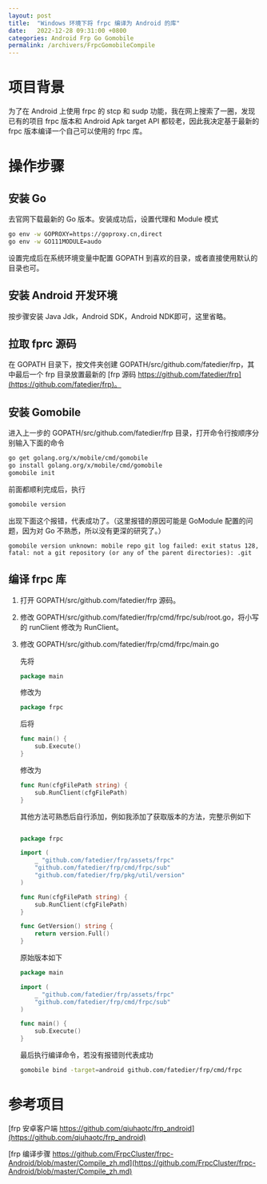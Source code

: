 ```yaml
---
layout: post
title:  "Windows 环境下将 frpc 编译为 Android 的库"
date:   2022-12-28 09:31:00 +0800
categories: Android Frp Go Gomobile
permalink: /archivers/FrpcGomobileCompile
---
```


# 项目背景

为了在 Android 上使用 frpc 的 stcp 和 sudp 功能，我在网上搜索了一圈，发现已有的项目 frpc 版本和 Android Apk target API 都较老，因此我决定基于最新的 frpc 版本编译一个自己可以使用的 frpc 库。

# 操作步骤

## 安装 Go

去官网下载最新的 Go 版本。安装成功后，设置代理和 Module 模式

```bash
go env -w GOPROXY=https://goproxy.cn,direct
go env -w GO111MODULE=audo
```

设置完成后在系统环境变量中配置 GOPATH 到喜欢的目录，或者直接使用默认的目录也可。

## 安装 Android 开发环境

按步骤安装 Java Jdk，Android SDK，Android NDK即可，这里省略。

## 拉取 fprc 源码

在 GOPATH 目录下，按文件夹创建 GOPATH/src/github.com/fatedier/frp，其中最后一个 frp 目录放置最新的 [frp 源码 https://github.com/fatedier/frp](https://github.com/fatedier/frp)。

## 安装 Gomobile

进入上一步的 GOPATH/src/github.com/fatedier/frp 目录，打开命令行按顺序分别输入下面的命令

```bash
go get golang.org/x/mobile/cmd/gomobile
go install golang.org/x/mobile/cmd/gomobile
gomobile init
```

前面都顺利完成后，执行

```bash
gomobile version
```

出现下面这个报错，代表成功了。（这里报错的原因可能是 GoModule 配置的问题，因为对 Go 不熟悉，所以没有更深的研究了。）
```
gomobile version unknown: mobile repo git log failed: exit status 128, fatal: not a git repository (or any of the parent directories): .git
```

## 编译 frpc 库

1. 打开 GOPATH/src/github.com/fatedier/frp 源码。
2. 修改 GOPATH/src/github.com/fatedier/frp/cmd/frpc/sub/root.go，将小写的 runClient 修改为 RunClient。
3. 修改 GOPATH/src/github.com/fatedier/frp/cmd/frpc/main.go

	先将
	```go
	package main
	```

	修改为

	```go
	package frpc
	```

	后将
	```go
	func main() {
		sub.Execute()
	}
	```

	修改为

	```go
	func Run(cfgFilePath string) {
		sub.RunClient(cfgFilePath)
	}
	```

	其他方法可熟悉后自行添加，例如我添加了获取版本的方法，完整示例如下
	```go

	package frpc

	import (
		_ "github.com/fatedier/frp/assets/frpc"
		"github.com/fatedier/frp/cmd/frpc/sub"
		"github.com/fatedier/frp/pkg/util/version"
	)

	func Run(cfgFilePath string) {
		sub.RunClient(cfgFilePath)
	}

	func GetVersion() string {
		return version.Full()
	}

	```

	原始版本如下
	```go
	package main

	import (
		_ "github.com/fatedier/frp/assets/frpc"
		"github.com/fatedier/frp/cmd/frpc/sub"
	)

	func main() {
		sub.Execute()
	}
	```

	最后执行编译命令，若没有报错则代表成功

	```bash
	gomobile bind -target=android github.com/fatedier/frp/cmd/frpc
	```

# 参考项目

[frp 安卓客户端 https://github.com/qiuhaotc/frp_android](https://github.com/qiuhaotc/frp_android)

[frp 编译步骤 https://github.com/FrpcCluster/frpc-Android/blob/master/Compile_zh.md](https://github.com/FrpcCluster/frpc-Android/blob/master/Compile_zh.md)